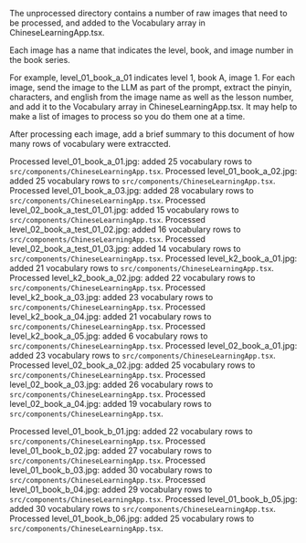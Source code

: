 The unprocessed directory contains a number of raw images that need to be processed, and added to the Vocabulary array in ChineseLearningApp.tsx.

Each image has a name that indicates the level, book, and image number in the book series.

For example, level_01_book_a_01 indicates level 1, book A, image 1.
For each image, send the image to the LLM as part of the prompt, extract the pinyin, characters, and english from the image name as well as the lesson number, and add it to the Vocabulary array in ChineseLearningApp.tsx. It may help to make a list of images to process so you do them one at a time.

After processing each image, add a brief summary to this document of how many rows of vocabulary were extraccted.

Processed level_01_book_a_01.jpg: added 25 vocabulary rows to `src/components/ChineseLearningApp.tsx`.
Processed level_01_book_a_02.jpg: added 25 vocabulary rows to `src/components/ChineseLearningApp.tsx`.
Processed level_01_book_a_03.jpg: added 28 vocabulary rows to `src/components/ChineseLearningApp.tsx`.
Processed level_02_book_a_test_01_01.jpg: added 15 vocabulary rows to `src/components/ChineseLearningApp.tsx`.
Processed level_02_book_a_test_01_02.jpg: added 16 vocabulary rows to `src/components/ChineseLearningApp.tsx`.
Processed level_02_book_a_test_01_03.jpg: added 14 vocabulary rows to `src/components/ChineseLearningApp.tsx`.
Processed level_k2_book_a_01.jpg: added 21 vocabulary rows to `src/components/ChineseLearningApp.tsx`.
Processed level_k2_book_a_02.jpg: added 22 vocabulary rows to `src/components/ChineseLearningApp.tsx`.
Processed level_k2_book_a_03.jpg: added 23 vocabulary rows to `src/components/ChineseLearningApp.tsx`.
Processed level_k2_book_a_04.jpg: added 21 vocabulary rows to `src/components/ChineseLearningApp.tsx`.
Processed level_k2_book_a_05.jpg: added 6 vocabulary rows to `src/components/ChineseLearningApp.tsx`.
Processed level_02_book_a_01.jpg: added 23 vocabulary rows to `src/components/ChineseLearningApp.tsx`.
Processed level_02_book_a_02.jpg: added 25 vocabulary rows to `src/components/ChineseLearningApp.tsx`.
Processed level_02_book_a_03.jpg: added 26 vocabulary rows to `src/components/ChineseLearningApp.tsx`.
Processed level_02_book_a_04.jpg: added 19 vocabulary rows to `src/components/ChineseLearningApp.tsx`.


Processed level_01_book_b_01.jpg: added 22 vocabulary rows to `src/components/ChineseLearningApp.tsx`.
Processed level_01_book_b_02.jpg: added 27 vocabulary rows to `src/components/ChineseLearningApp.tsx`.
Processed level_01_book_b_03.jpg: added 30 vocabulary rows to `src/components/ChineseLearningApp.tsx`.
Processed level_01_book_b_04.jpg: added 29 vocabulary rows to `src/components/ChineseLearningApp.tsx`.
Processed level_01_book_b_05.jpg: added 30 vocabulary rows to `src/components/ChineseLearningApp.tsx`.
Processed level_01_book_b_06.jpg: added 25 vocabulary rows to `src/components/ChineseLearningApp.tsx`.